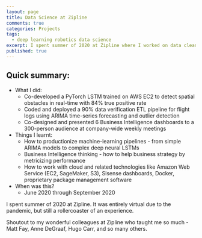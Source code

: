 ```yaml
---
layout: page
title: Data Science at Zipline
comments: true
categories: Projects
tags:
  - deep learning robotics data science
excerpt: I spent summer of 2020 at Zipline where I worked on data cleaning, machine learning and business intelligence...
published: true
---
```


## Quick summary:

- What I did:
    - Co-developed a PyTorch LSTM trained on AWS EC2 to detect spatial obstacles in real-time with 84% true positive rate
    - Coded and deployed a 90% data verification ETL pipeline for flight logs using ARIMA time-series forecasting and outlier detection
    - Co-designed and presented 6 Business Intelligence dashboards to a 300-person audience at company-wide weekly meetings
- Things I learnt:
    - How to productionize machine-learning pipelines - from simple ARIMA models to complex deep neural LSTMs
    - Business Intelligence thinking - how to help business strategy by metricizing performance
    - How to work with cloud and related technologies like Amazon Web Service (EC2, SageMaker, S3), Sisense dashboards, Docker, proprietary package management software
- When was this?
    - June 2020 through September 2020

I spent summer of 2020 at Zipline. It was entirely virtual due to the pandemic, but still a rollercoaster of an experience.

Shoutout to my wonderful colleagues at Zipline who taught me so much - Matt Fay, Anne DeGraaf, Hugo Carr, and so many others.
